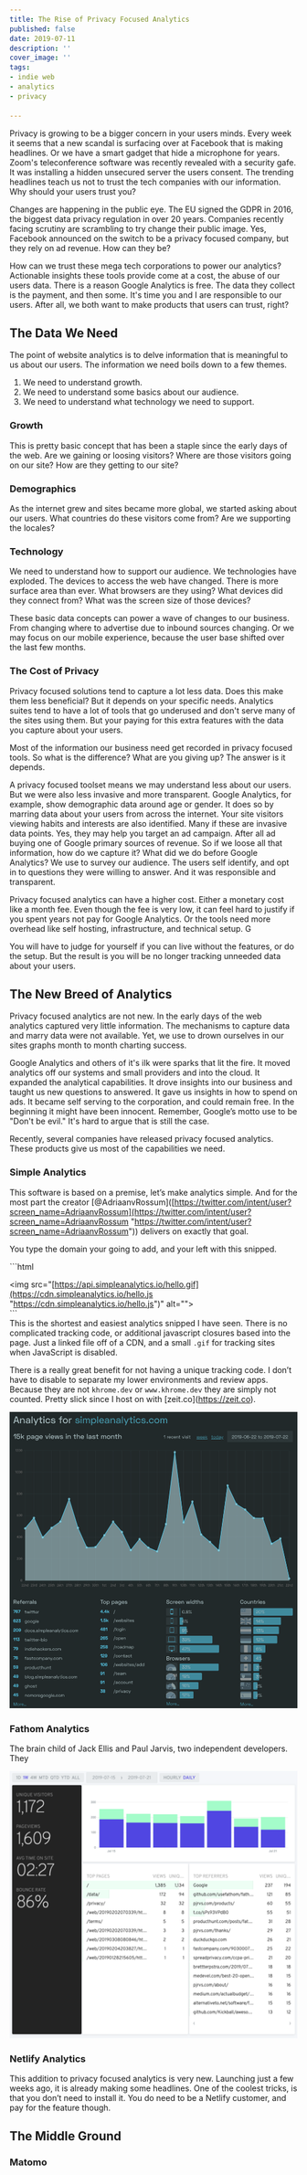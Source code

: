 ```yaml
---
title: The Rise of Privacy Focused Analytics
published: false
date: 2019-07-11
description: ''
cover_image: ''
tags:
- indie web
- analytics
- privacy

---
```

Privacy is growing to be a bigger concern in your users minds. Every week it seems that a new scandal is surfacing over at Facebook that is making headlines. Or we have a smart gadget that hide a microphone for years. Zoom's teleconference software was recently revealed with a security gafe.  It was installing  a hidden unsecured server the users consent. The trending headlines teach us not to trust the tech companies with our information. Why should your users trust you?

Changes are happening in the public eye. The EU signed the GDPR in 2016, the biggest data privacy regulation in over 20 years. Companies recently facing scrutiny are scrambling to try change their public image. Yes, Facebook announced on the switch to be a privacy focused company, but they rely on ad revenue. How can they be?

How can we trust these mega tech corporations to power our analytics? Actionable insights these tools provide come at a cost, the abuse of our users data. There is a reason Google Analytics is free. The data they collect is the payment, and then some. It's time you and I are responsible to our users. After all, we both want to make products that users can trust, right?

## The Data We Need

The point of website analytics is to delve information that is meaningful to us about our users. The information we need boils down to a few themes.

1. We need to understand growth.
2. We need to understand some basics about our audience.
3. We need to understand what technology we need to support.

### Growth

This is pretty basic concept that has been a staple since the early days of the web. Are we gaining or loosing visitors? Where are those visitors going on our site? How are they getting to our site?

### Demographics

As the internet grew and sites became more global, we started asking about our users. What countries do these visitors come from? Are we supporting the locales?

### Technology

We need to understand how to support our audience. We technologies have exploded. The devices to access the web have changed. There is more surface area than ever. What browsers are they using? What devices did they connect from? What was the screen size of those devices?

These basic data concepts can power a wave of changes to our business. From changing where to advertise due to inbound sources changing. Or we may focus on our mobile experience, because the user base shifted over the last few months.

### The Cost of Privacy

Privacy focused solutions tend to capture a lot less data. Does this make them less beneficial? But it depends on your specific needs. Analytics suites tend to have a lot of tools that go underused and don't serve many of the sites using them. But your paying for this extra features with the data you capture about your users.

Most of the information our business need get recorded in privacy focused tools. So what is the difference? What are you giving up? The answer is it depends.

A privacy focused toolset means we may understand less about our users. But we were also less invasive and more transparent. Google Analytics, for example, show demographic data around age or gender. It does so by marring data about your users from across the internet. Your site visitors viewing habits and interests are also identified. Many if these are invasive data points. Yes, they may help you target an ad campaign. After all ad buying one of Google primary sources of revenue. So if we loose all that information, how do we capture it? What did we do before Google Analytics? We use to survey our audience. The users self identify, and opt in to questions they were willing to answer. And it was responsible and transparent.

Privacy focused analytics can have a higher cost. Either a monetary cost like a month fee. Even though the fee is very low, it can feel hard to justify if you spent years not pay for Google Analytics. Or the tools need more overhead like self hosting, infrastructure, and technical setup. G

You will have to judge for yourself if you can live without the features, or do the setup. But the result is you will be no longer tracking unneeded data about your users.

## The New Breed of Analytics

Privacy focused analytics are not new. In the early days of the web analytics captured very little information. The mechanisms to capture data and marry data were not available. Yet, we use to drown ourselves in our sites graphs month to month charting success.

Google Analytics and others of it's ilk were sparks that lit the fire. It moved analytics off our systems and small providers and into the cloud. It expanded the analytical capabilities. It drove insights into our business and taught us new questions to answered. It gave us insights in how to spend on ads. It became self serving to the corporation, and could remain free. In the beginning it might have been innocent. Remember, Google’s motto use to be "Don't be evil." It's hard to argue that is still the case.

Recently, several companies have released privacy focused analytics. These products give us most of the capabilities we need.

### Simple Analytics

This software is based on a premise, let’s make analytics simple. And for the most part the creator \[@AdriaanvRossum\]([https://twitter.com/intent/user?screen_name=AdriaanvRossum](https://twitter.com/intent/user?screen_name=AdriaanvRossum "https://twitter.com/intent/user?screen_name=AdriaanvRossum")) delivers on exactly that goal.

You type the domain your going to add, and your left with this snipped.

\`\`\`html  
<script async defer src="[https://cdn.simpleanalytics.io/hello.js](https://cdn.simpleanalytics.io/hello.js "https://cdn.simpleanalytics.io/hello.js")"></script>  
<noscript><img src="[https://api.simpleanalytics.io/hello.gif](https://cdn.simpleanalytics.io/hello.js "https://cdn.simpleanalytics.io/hello.js")" alt=""></noscript>   
\`\`\`  
This is the shortest and easiest analytics snipped I have seen. There is no complicated tracking code, or additional javascript closures based into the page. Just a linked file off of a CDN, and a small `.gif` for tracking sites when JavaScript is disabled.

There is a really great benefit for not having a unique tracking code. I don’t have to disable to separate my lower environments and review apps. Because they are not `khrome.dev` or `www.khrome.dev` they are simply not counted. Pretty slick since I host on with \[zeit.co\](https://zeit.co).

![](/uploads/simple_analytics.png)

### Fathom Analytics

The brain child of Jack Ellis and Paul Jarvis, two independent developers. They

![](/uploads/fathom.png)

### Netlify Analytics

This addition to privacy focused analytics is very new. Launching just a few weeks ago, it is already making some headlines. One of the coolest tricks, is that you don’t need to install it. You do need to be a Netlify customer, and pay for the feature though.

## The Middle Ground

### Matomo